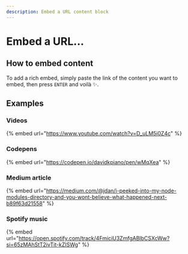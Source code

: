```yaml
---
description: Embed a URL content block
---
```


# Embed a URL...

## How to embed content <a href="#how-to-embed-content" id="how-to-embed-content"></a>

To add a rich embed, simply paste the link of the content you want to embed, then press `ENTER` and voilà ✨.

## Examples

### Videos

{% embed url="https://www.youtube.com/watch?v=D_uLM5i0Z4c" %}

### Codepens

{% embed url="https://codepen.io/davidkpiano/pen/wMqXea" %}

### Medium article

{% embed url="https://medium.com/@jdan/i-peeked-into-my-node-modules-directory-and-you-wont-believe-what-happened-next-b89f63d21558" %}

### Spotify music

{% embed url="https://open.spotify.com/track/4FmiciU3ZmfgABlbCSXcWw?si=65zMAhStT2ivTit-kZISWg" %}

